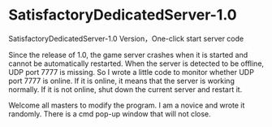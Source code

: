 # SatisfactoryDedicatedServer-1.0
SatisfactoryDedicatedServer-1.0 Version，One-click start server code


Since the release of 1.0, the game server crashes when it is started and cannot be automatically restarted. When the server is detected to be offline, UDP port 7777 is missing. So I wrote a little code to monitor whether UDP port 7777 is online. If it is online, it means that the server is working normally. If it is not online, shut down the current server and restart it.

Welcome all masters to modify the program. I am a novice and wrote it randomly. There is a cmd pop-up window that will not close.
